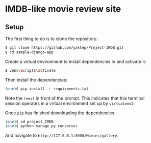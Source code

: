 # IMDB-like movie review site

## Setup

The first thing to do is to clone the repository:

```sh
$ git clone https://github.com/yaktep/Project-IMDB.git
$ cd sample-django-app
```

Create a virtual environment to install dependencies in and activate it:

```sh
$ venv\Scripts\activate
```

Then install the dependencies:

```sh
(env)$ pip install -r requirements.txt
```
Note the `(env)` in front of the prompt. This indicates that this terminal
session operates in a virtual environment set up by `virtualenv2`.

Once `pip` has finished downloading the dependencies:
```sh
(env)$ cd project_IMDB
(env)$ python manage.py runserver
```
And navigate to `http://127.0.0.1:8000/Movies/gallery`.
